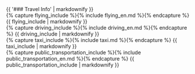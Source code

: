<div class="heading">
<div class="text_line left"></div>
{{ '### Travel Info' | markdownify }}
<div class="text_line right"></div>
</div>

<div class="sub_section">
<div class="half">
{% capture flying_include %}{% include flying_en.md %}{% endcapture %}
{{ flying_include | markdownify }}
</div><div class="half">
{% capture driving_include %}{% include driving_en.md %}{% endcapture %}
{{ driving_include | markdownify }}
</div>
</div>

<div class="sub_section" id="taxi_sub_section">
{% capture taxi_include %}{% include taxi.md %}{% endcapture %}
{{ taxi_include | markdownify }}
</div>

<div class="sub_section">
{% capture public_transportation_include %}{% include public_transportation_en.md %}{% endcapture %}
{{ public_transportation_include | markdownify }}
</div>
